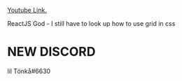 [Youtube Link.](https://www.youtube.com/channel/UCB4DE1ebOwRV-Z1GBcf4l0A)

ReactJS God - I still have to look up how to use grid in css

# NEW DISCORD

lil Tönkå#6630

